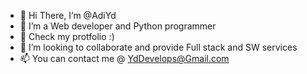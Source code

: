 - 👋 Hi There, I’m @AdiYd
- 👀 I’m a Web developer and Python programmer
- 🌱 Check my protfolio :)
- 💞️ I’m looking to collaborate and provide Full stack and SW services 
- 📫 You can contact me @ YdDevelops@Gmail.com

<!---
AdiYd/AdiYd is a ✨ special ✨ repository because its `README.md` (this file) appears on your GitHub profile.
You can click the Preview link to take a look at your changes.
--->

